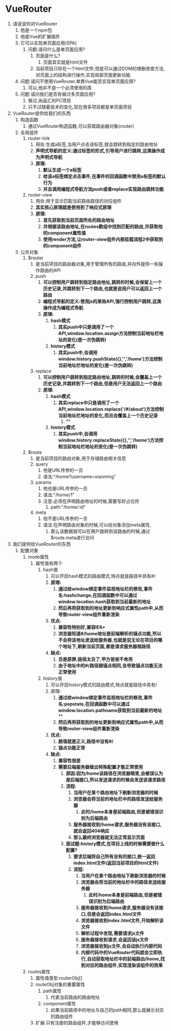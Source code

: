 # VueRouter

1. 请说说你对VueRouter
   1. 他是一个npm包
   2. 他是Vue的扩展插件
   3. 它可以实现单页面应用(SPA)
      1. 问题:请问什么是单页面应用?
         1. 页面是什么?
            1. 页面其实就是html文件
         2. 当前项目只存在一个html文件,但是可以通过DOM的增删改查方法,对页面上的结构进行操作,实现局部页面更新功能
   4. 问题:请问不使用VueRouter,单靠Vue能否实现单页面应用?
      1. 可以,他并不是一个必须使用的库
   5. 问题:请问我们是否有做过多页面应用?
      1. 做过,尚品汇的PC项目
      2. 只不过随着技术的变化,现在很多项目都是单页面项目
2. VueRouter提供给我们的东西
   1. 构造函数
      1. 通过VueRouter构造函数,可以获取路由器对象(router)
   2. 全局组件
      1. router-link
         1. 用处:生成a标签,当用户点击该标签,就会跳转到指定的路由地址
         2. **声明式导航的定义:通过标签的形式,引导用户进行跳转,这类操作成为声明式导航**
         3. **原理:**
            1. **默认生成一个a标签**
            2. **给该a标签绑定点击事件,在事件的回调函数中禁用a标签的默认行为**
            3. **并且调用编程式导航方法push或者replace实现路由跳转功能**
      2. router-view
         1. 用处:用于显示匹配当前路由路径的对应组件
         2. **其实核心原理就是使用到了响应式原理**
         3. **原理:**
            1. **首先获取到当前页面所处的路由地址**
            2. **并根据该路由地址,在routes数组中找到匹配的路由,并获取他的component属性值**
            3. **使用render方法,让router-view组件内部挂载流程2中获取到的component组件**
   3. 公共对象
      1. $router
         1. 是当前项目的路由器对象,用于管理所有的路由,并向外提供一些操作路由的API
         2. push
            1. **可以控制用户跳转到指定路由地址,跳转的时候,会保留上一个历史记录,并跳转到下一个路由,也就是说用户可以返回上一个路由**
            2. **编程式导航的定义:使用js的某些API,强行控制用户跳转,这类操作成为编程式导航**
            3. **原理:**
               1. **hash模式**
                  1. **其实push中只是调用了一个API,window.location.assign方法控制当前地址栏地址的变化(是一次伪跳转)**
               2. **history模式**
                  1. **其实push中,会调用window.history.pushState({},'','/home')方法控制当前地址栏地址的变化(是一次伪跳转)**
         3. replace
            1. **可以控制用户跳转到指定路由地址,跳转的时候,会覆盖上一个历史记录,并跳转到下一个路由,但是用户无法返回上一个路由**
            2. **原理:**
               1. **hash模式**
                  1. **其实replace中只是调用了一个API,window.location.replace('/#/about')方法控制当前地址栏地址的变化,而且会覆盖上一个历史记录**
                     1. **
               2. **history模式**
                  1. **其实push中,会调用window.history.replaceState({},'','/home')方法控制当前地址栏地址的变化(是一次伪跳转)**
      2. $route
         1. 是当前项目的路由对象,用于存储路由相关信息
         2. query
            1. 他是URL传参的一员
            2. 语法:"/home?username=xiaoming"
         3. params
            1. 他也是URL传参的一员
            2. 语法:"/home/1"
            3. 注意:必须在声明路由地址的时候,需要写好占位符
               1. path:"/home/:id"
         4. meta
            1. 他不是URL传参的一员
            2. 语法:在声明路由对象的时候,可以给对象添加meta属性,
               1. 那么该数据就可以在用户跳转到该路由的时候,通过$route.meta进行访问
3. 我们提供给VueRouter的东西
   1. 配置对象
      1. mode属性
         1. 属性值有两个
            1. hash值
               1. 可以开启hash模式的路由模式,特点就是路径中具有#/
               2. **原理:**
                  1. **通过给window绑定事件监视地址栏的修改,事件名:hashchange,在回调函数中可以通过window.location.hash获取到当前最新的地址**
                  2. **然后再将获取到的地址更新到响应式属性path中,从而导致router-view组件重新渲染**
               3. **优点:**
                  1. **兼容性特别好,兼容IE6+**
                  2. **浏览器知道#/home地址是前端解析的锚点功能,所以不会将该地址发送给服务器,也就是说无论在项目的哪个地址下,刷新当前页面,都是请求服务器根路径**
               4. **缺点:**
                  1. **丑是原罪,路径太丑了,甲方爸爸不肯用**
                  2. **由于地址中的#/路径跟锚点相同,会导致锚点功能无法正常使用**
            2. history值
               1. 可以开启history模式的路由模式,特点就是路径中具有/
               2. 原理:
                  1. **通过给window绑定事件监视地址栏的修改,事件名:popstate,在回调函数中可以通过window.location.pathname获取到当前最新的地址****
                  2. **然后再将获取到的地址更新到响应式属性path中,从而导致router-view组件重新渲染**
               3. **优点:**
                  1. **颜值就是正义,路径中没有#/**
                  2. **锚点功能正常**
               4. **缺点:**
                  1. **兼容性很差**
                  2. **需要后端服务器做出特殊配置才能正常使用**
                     1. **原因:因为/home该路径在浏览器眼里,会被误认为是后端接口,所以发送请求的时候会发送该请求路径**
                     2. **流程:**
                        1. **当用户在某个路由地址下刷新浏览器的时候**
                        2. **浏览器会将当前的地址栏中的路径发送给服务器**
                           1. **此时/home本身是前端路由,但是被错误识别为后端路由**
                        3. **服务器接收到/home请求,服务器没有该接口,就会返回404响应**
                        4. **那么最终浏览器就无法正常显示页面**
                     3. **面试题:history模式,在项目上线的时候需要做什么配置?**
                        1. **要求后端将自己所有没有的接口,统一返回index.html文件(返回当前项目的html文件)**
                        2. **流程:**
                           1. **当用户在某个路由地址下刷新浏览器的时候**
                           2. **浏览器会将当前的地址栏中的路径发送给服务器**
                              1. **此时/home本身是前端路由,但是被错误识别为后端路由**
                           3. **服务器接收到/home请求,服务器没有该接口,但是会返回index.html文件**
                           4. **浏览器接收到index.html文件,开始解析该文件**
                           5. **解析过程中发现,需要请求js文件**
                           6. **服务器接收到请求,会返回该js文件**
                           7. **浏览器接收到js文件,会自动执行内部代码**
                           8. **内部代码中的VueRouter代码就会立即执行,自动获取地址栏中的前端路由/home,找到对应的路由组件,实现渲染该组件的效果**
      2. routes属性
         1. 属性值类型:routerObj[]
         2. routeObj对象的重要属性
            1. path属性
               1. 代表当前路由的路由地址
            2. component属性
               1. 如果当前路径中的地址与自己的path相同,那么就展示对应的路由组件
         3. 扩展:只有注册的路由组件,才能够访问使用